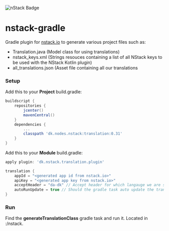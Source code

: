![nStack Badge](https://maven-badges.herokuapp.com/maven-central/dk.nodes.nstack/translation/badge.svg)

# nstack-gradle

Gradle plugin for [nstack.io](https://nstack.io) to generate various project files such as:

+ Translation.java (Model class for using translations)
+ nstack_keys.xml (Strings resouces containing a list of all NStack keys to be used with the NStack Kotlin plugin)
+ all_translations.json (Asset file containing all our translations

### Setup

Add this to your **Project** build.gradle:
```groovy
buildscript {
    repositories {
        jcenter()
        mavenCentral()
    }
    dependencies {
        ...
        classpath 'dk.nodes.nstack:translation:0.31'
    }
}
```

Add this to your **Module** build.gradle:

```groovy
apply plugin: 'dk.nstack.translation.plugin'

translation {
    appId = "<generated app id from nstack.io>"
    apiKey = "<generated app key from nstack.io>"
    acceptHeader = "da-dk" // Accept header for which langauge we are selecting
    autoRunUpdate = true // Should the gradle task auto update the translation assets/keys
}
```

### Run

Find the **generateTranslationClass** gradle task and run it. Located in :<project>/nstack.
